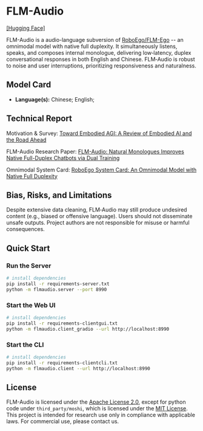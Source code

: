 # FLM-Audio

[[Hugging Face]](https://huggingface.co/CofeAI/flm-audio)

FLM-Audio is a audio-language subversion of [RoboEgo/FLM-Ego](https://arxiv.org/abs/2506.01934v1) -- an omnimodal model with native full duplexity. It simultaneously listens, speaks, and composes internal monologue, delivering low‑latency, duplex conversational responses in both English and Chinese. FLM‑Audio is robust to noise and user interruptions, prioritizing responsiveness and naturalness.

## Model Card

- **Language(s):** Chinese; English;

## Technical Report
Motivation & Survey: [Toward Embodied AGI: A Review of Embodied AI and the Road Ahead](https://arxiv.org/abs/2505.14235)

FLM-Audio Research Paper: [FLM-Audio: Natural Monologues Improves Native Full-Duplex Chatbots via Dual Training](https://arxiv.org/abs/2509.02521)

Omnimodal System Card: [RoboEgo System Card: An Omnimodal Model with Native Full Duplexity](https://arxiv.org/abs/2506.01934v1)


## Bias, Risks, and Limitations

Despite extensive data cleaning, FLM‑Audio may still produce undesired content (e.g., biased or offensive language). Users should not disseminate unsafe outputs. Project authors are not responsible for misuse or harmful consequences.


## Quick Start

### Run the Server

```bash
# install dependencies
pip install -r requirements-server.txt
python -m flmaudio.server --port 8990
```

### Start the Web UI

```bash
# install dependencies
pip install -r requirements-clientgui.txt
python -m flmaudio.client_gradio --url http://localhost:8990
```

### Start the CLI

```bash
# install dependencies
pip install -r requirements-clientcli.txt
python -m flmaudio.client --url http://localhost:8990
```

## License
FLM-Audio is licensed under the [Apache License 2.0](https://www.apache.org/licenses/LICENSE-2.0), except for python code under `third_party/moshi`, which is licensed under the [MIT License](https://opensource.org/license/mit/).
This project is intended for research use only in compliance with applicable laws. For commercial use, please contact us.
